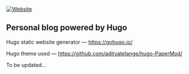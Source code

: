 [![Website](https://github.com/vasylenko/serhii.vasylenko.info/actions/workflows/website.yaml/badge.svg?branch=main)](https://github.com/vasylenko/serhii.vasylenko.info/actions/workflows/website.yaml)

## Personal blog powered by Hugo

Hugo static website generator — https://gohugo.io/

Hugo theme used — https://github.com/adityatelange/hugo-PaperMod/

To be updated...